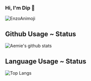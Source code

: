 ### Hi, I'm Dip 👋
![EnzoAnimoji](https://user-images.githubusercontent.com/20175372/87330405-d1fbc500-c538-11ea-8dca-55854d681b31.gif)

## Github Usage ~ Status 
![Aemie's github stats](https://github-readme-stats.aemiej.vercel.app/api?username=DIp15739&show_icons=true&hide_border=true&theme=dark&private=true)

## Language Usage ~ Status
![Top Langs](https://github-readme-stats.aemiej.vercel.app/api/top-langs/?username=DIp15739&layout=compact&theme=dark&show_icons=true&hide_border=true&private=true)
